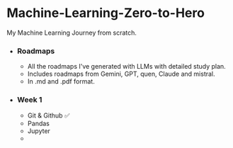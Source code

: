 # Machine-Learning-Zero-to-Hero
My Machine Learning Journey from scratch.

* ### Roadmaps
    * All the roadmaps I've generated with LLMs with detailed study plan.
    * Includes roadmaps from Gemini, GPT, quen, Claude and mistral.
    * In .md and .pdf format.


* ### Week 1
    * Git & Github ✅
    * Pandas
    * Jupyter
    * 